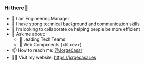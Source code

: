 ### Hi there 👋

- 🔭 I am Engineering Manager
- 🌱 I have strong technical background and communication skills
- 👯 I’m looking to collaborate on helping people be more efficient
- 💬 Ask me about:
  - 👥 Leading Tech Teams
  - 🧩 Web Components (<lit.dev>)
- 📫 How to reach me: [@JorgeCasar](https://twitter.com/jorgecasar)
- 👨‍💻 Visit my website: <https://jorgecasar.es>

<!--
**jorgecasar/jorgecasar** is a ✨ _special_ ✨ repository because its `README.md` (this file) appears on your GitHub profile.

Here are some ideas to get you started:

- 🔭 I’m currently working on ...
- 🌱 I’m currently learning ...
- 👯 I’m looking to collaborate on ...
- 🤔 I’m looking for help with ...
- 💬 Ask me about ...
- 📫 How to reach me: ...
- 😄 Pronouns: ...
- ⚡ Fun fact: ...
-->
